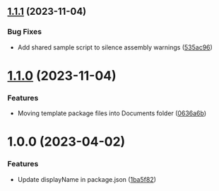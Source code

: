## [1.1.1](https://github.com/alchemicalflux/com.alchemicalflux.package-template/compare/v1.1.0...v1.1.1) (2023-11-04)


### Bug Fixes

* Add shared sample script to silence assembly warnings ([535ac96](https://github.com/alchemicalflux/com.alchemicalflux.package-template/commit/535ac96387f5f5912b85060c0b42ff4bb06c6f6e))

# [1.1.0](https://github.com/alchemicalflux/com.alchemicalflux.package-template/compare/v1.0.0...v1.1.0) (2023-11-04)


### Features

* Moving template package files into Documents folder ([0636a6b](https://github.com/alchemicalflux/com.alchemicalflux.package-template/commit/0636a6bba25f2c32e00fe9f771850fa2f748f4b3))

# 1.0.0 (2023-04-02)


### Features

* Update displayName in package.json ([1ba5f82](https://github.com/alchemicalflux/com.alchemicalflux.package-template/commit/1ba5f82cf27fb1a51b26d749b8504da731d2b446))

